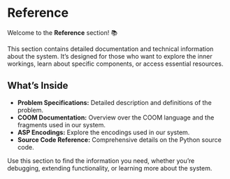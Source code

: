 # Reference

Welcome to the **Reference** section! 📚

This section contains detailed documentation and technical information about
the system. It’s designed for those who want to explore the inner workings,
learn about specific components, or access essential resources.

## What’s Inside

- **Problem Specifications:** Detailed description and definitions of the problem.
- **COOM Documentation:** Overview over the COOM language and the fragments used in our system.
- **ASP Encodings:** Explore the encodings used in our system.
- **Source Code Reference:** Comprehensive details on the Python source code.


<!-- - **Advanced Topics:** Gain insights into complex use cases and integrations. -->

Use this section to find the information you need, whether you’re debugging,
extending functionality, or learning more about the system.
